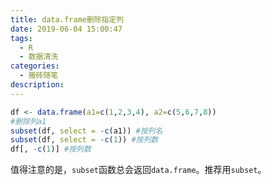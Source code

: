 ```yaml
---
title: data.frame删除指定列
date: 2019-06-04 15:00:47
tags:
  - R
  - 数据清洗
categories:
  - 搬砖随笔
description:
---
```


```R
df <- data.frame(a1=c(1,2,3,4), a2=c(5,6,7,8))
#删除列a1
subset(df, select = -c(a1)) #按列名
subset(df, select = -c(1)) #按列数
df[, -c(1)] #按列数
```

值得注意的是，`subset`函数总会返回`data.frame`。推荐用`subset`。

